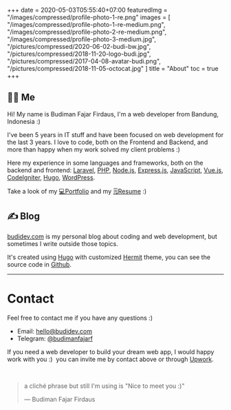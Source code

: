 +++
date = 2020-05-03T05:55:40+07:00
featuredImg = "/images/compressed/profile-photo-1-re.png"
images = [
  "/images/compressed/profile-photo-1-re-medium.png",
  "/images/compressed/profile-photo-2-re-medium.png",
  "/images/compressed/profile-photo-3-medium.jpg",
  "/pictures/compressed/2020-06-02-budi-bw.jpg",
  "/pictures/compressed/2018-11-20-logo-budi.jpg",
  "/pictures/compressed/2017-04-08-avatar-budi.png",
  "/pictures/compressed/2018-11-05-octocat.jpg"
]
title = "About"
toc = true
+++
## 👨‍💻 Me

Hi! My name is Budiman Fajar Firdaus, I'm a web developer from Bandung, Indonesia :)

I've been 5 years in IT stuff and have been focused on web development for the last 3 years. I love to code, both on the Frontend and Backend, and more than happy when my work solved my client problems :)

Here my experience in some languages and frameworks, both on the backend and frontend: [Laravel](https://laravel.com/ "Laravel"), [PHP](https://www.php.net/ "PHP"), [Node.js](https://nodejs.org/ "Node.js"), [Express.js](http://expressjs.com/ "Express.js"), [JavaScript](https://developer.mozilla.org/en-US/docs/Web/JavaScript "JavaScript"), [Vue.js](https://vuejs.org/ "Vue.js"), [CodeIgniter](https://codeigniter.com/ "CodeIgniter"), [Hugo](https://gohugo.io "Hugo"), [WordPress](https://wordpress.org "WordPress").

Take a look of my [💻Portfolio](/dev/ "Budiman's Portfolio") and my [🗒️Resume](https://drive.google.com/file/d/1WRaVoQDYyalb_EQYg--ddVMND3uhL3M8/view?usp=sharing "Budiman's Resume") :)

## ✍️ Blog

[budidev.com](/ "BudiDev") is my personal blog about coding and web development, but sometimes I write outside those topics.

It's created using [Hugo](https://gohugo.io "Hugo") with customized [Hermit](https://themes.gohugo.io/hermit "Hugo Hermit theme") theme, you can see the source code in [Github](https://github.com/budimanfajarf/blog "Github Blog Budiman Fajar Firdaus").

---

# Contact

Feel free to contact me if you have any questions :)

* Email: [hello@budidev.com](mailto:hello@budidev.com "Email Budiman Fajar Firdaus")
* Telegram: [@budimanfajarf](https://t.me/budimanfajarf/ "Telegram Budiman Fajar Firdaus")

If you need a web developer to build your dream web app, I would happy work with you :)&nbsp; you can invite me by contact above or through [Upwork](https://www.upwork.com/freelancers/\~01b8d55d6a5a8f1077/ "Upwork Budiman Fajar Firdaus").

‎

> a cliché phrase but still I'm using is "Nice to meet you :)"
>
> — Budiman Fajar Firdaus

‎
